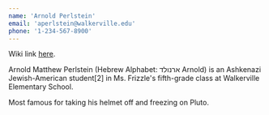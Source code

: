 ```yaml
---
name: 'Arnold Perlstein'
email: 'aperlstein@walkerville.edu'
phone: '1-234-567-8900'
---
```

Wiki link [here](https://magicschoolbus.fandom.com/wiki/Arnold_Perlstein).

Arnold Matthew Perlstein (Hebrew Alphabet: ארנולד Arnold) is an Ashkenazi Jewish-American student[2] in Ms. Frizzle's fifth-grade class at Walkerville Elementary School.

Most famous for taking his helmet off and freezing on Pluto.
